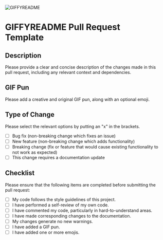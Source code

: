 ![GIFFYREADME](https://media.giphy.com/media/2UtegbQgkGyQOjMSko/giphy.gif)

# GIFFYREADME Pull Request Template

## Description

Please provide a clear and concise description of the changes made in this pull request, including any relevant context and dependencies.

## GIF Pun

Please add a creative and original GIF pun, along with an optional emoji.

## Type of Change

Please select the relevant options by putting an "x" in the brackets.

- [ ] Bug fix (non-breaking change which fixes an issue)
- [ ] New feature (non-breaking change which adds functionality)
- [ ] Breaking change (fix or feature that would cause existing functionality to not work as expected)
- [ ] This change requires a documentation update

## Checklist

Please ensure that the following items are completed before submitting the pull request:

- [ ] My code follows the style guidelines of this project.
- [ ] I have performed a self-review of my own code.
- [ ] I have commented my code, particularly in hard-to-understand areas.
- [ ] I have made corresponding changes to the documentation.
- [ ] My changes generate no new warnings.
- [ ] I have added a GIF pun.
- [ ] I have added one or more emojis.
